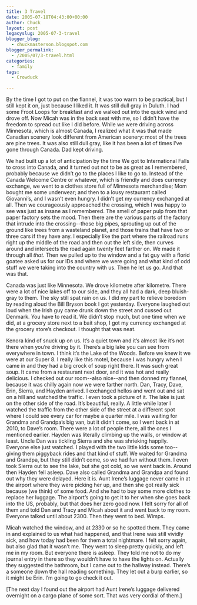 ```yaml
---
title: 3 Travel
date: 2005-07-18T04:43:00+00:00
author: Chuck
layout: post
legacyslug: 2005-07-3-travel
blogger_blog:
  - chuckmasterson.blogspot.com
blogger_permalink:
  - /2005/07/3-travel.html
categories:
  - family
tags:
  - Crowduck

---
```

By the time I got to put on the flannel, it was too warm to be practical, but I
still kept it on, just because I liked it. It was still dull gray in Duluth. I
had some Froot Loops for breakfast and we walked out into the quick wind and
drove off. Now Micah was in the back seat with me, so I didn’t have the freedom
to spread out like I did before. While we were driving across Minnesota, which
is almost Canada, I realized what it was that made Canadian scenery look
different from American scenery: most of the trees are pine trees. It was also
still dull gray, like it has been a lot of times I’ve gone through Canada. Dad
kept driving.

We had built up a lot of anticipation by the time We got to International Falls
to cross into Canada, and it turned out not to be as great as I remembered,
probably because we didn’t go to the places I like to go to. Instead of the
Canada Welcome Centre or whatever, which is friendly and does currency
exchange, we went to a clothes store full of <span class="small-caps">Minnesota
</span>merchandise; Mom bought me some underwear; and then to a lousy
restaurant called Giovanni’s, and I wasn’t even hungry. I didn’t get my
currency exchanged at all. Then we courageously approached the crossing, which
I was happy to see was just as insane as I remembered. The smell of paper pulp
from that paper factory sets the mood. Then there are the various parts of the
factory that intrude into the crossing--those big pipes, sprouting up out of
the ground like trees from a wasteland planet, and those trains that have two
or three cars if they have any. I especially like the part where the railroad
runs right up the middle of the road and then out the left side, then curves
around and intersects the road again twenty feet farther on. We made it through
all *that*. Then we pulled up to the window and a fat guy with a florid
goatee asked us for our IDs and where we were going and what kind of odd stuff
we were taking into the country with us. Then he let us go. And that was that.

Canada was just like Minnesota. We drove kilometre after kilometre. There were
a lot of nice lakes off to our side, and they all had a dark, deep bluish-gray
to them. The sky still spat rain on us. I did my part to relieve boredom by
reading aloud the Bill Bryson book I got yesterday. Everyone laughed out loud
when the Irish guy came drunk down the street and cussed out Denmark. You have
to read it. We didn’t stop much, but one time when we did, at a grocery store
next to a bait shop, I got my currency exchanged at the grocery store’s
checkout. I thought that was neat.

Kenora kind of snuck up on us. It’s a quiet town and it’s almost like it’s not
there when you’re driving by it. There’s a big lake you can see from everywhere
in town. I think it’s the Lake of the Woods. Before we knew it we were at our
Super 8. I really like this motel, because I was hungry when I came in and they
had a big crock of soup right there. It was such great soup. It came from a
restaurant next door, and it was hot and really delicious. I checked out our
room--also nice--and then donned my flannel, because it was chilly again now we
were farther north. Dan, Tracy, Dave, Erin, Sierra, and Hayden arrived. I
exchanged hellos and went out and sat on a hill and watched the traffic. I even
took a picture of it. The lake is just on the other side of the road. It’s
beautiful, really. A little while later I watched the traffic from the other
side of the street at a different spot where I could see every car for maybe a
quarter mile. I was waiting for Grandma and Grandpa’s big van, but it didn’t
come, so I went back in at 2010, to Dave’s room. There were a lot of people
there, all the ones I mentioned earlier. Hayden was literally climbing up the
walls, or window at least. Uncle Dan was tickling Sierra and she was shrieking
happily. Everyone else just watched. I played with the two little kids some
too-- giving them piggyback rides and that kind of stuff. We waited for Grandma
and Grandpa, but they still didn’t come, so we had fun without them. I even
took Sierra out to see the lake, but she got cold, so we went back in. Around
then Hayden fell asleep. Dave also called Grandma and Grandpa and found out why
they were delayed. Here it is. Aunt Irene’s luggage never came in at the
airport where they were picking her up, and then she got really sick because
(we think) of some food. And she had to buy some more clothes to replace her
luggage. The airport’s going to get it to her when she goes back into the US,
probably, but that does her zero good now. I felt sorry for all of them and
told Dan and Tracy and Micah about it and went back to my room. Everyone talked
until about 2300. Then they went to bed. Wimps.

Micah watched the window, and at 2330 or so he spotted them. They came in and
explained to us what had happened, and that Irene was still vividly sick, and
how today had been for them a total nightmare. I felt sorry again, but also
glad that it wasn’t me. They went to sleep pretty quickly, and left me in my
room. But everyone there is asleep. They told me not to do my journal entry in
there so they wouldn’t have to have the lights on. Actually they suggested the
bathroom, but I came out to the hallway instead. There’s a someone down the
hall reading something. They let out a burp earlier, so it might be Erin. I’m
going to go check it out.

[The next day I found out the airport had Aunt Irene’s luggage delivered
overnight on a cargo plane of some sort. That was very cordial of them.]
